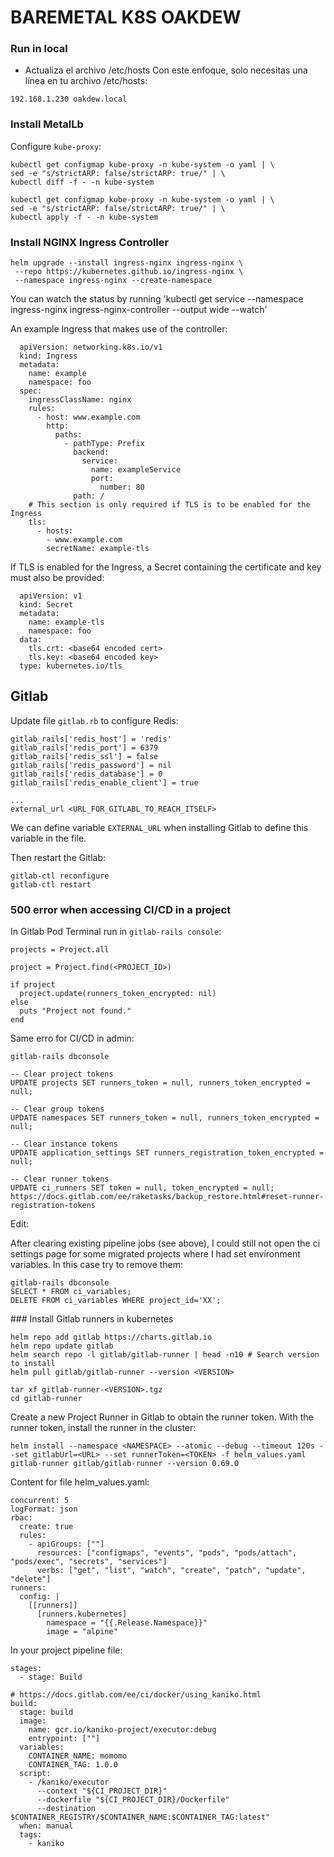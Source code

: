 # BAREMETAL K8S OAKDEW

### Run in local

- Actualiza el archivo /etc/hosts
  Con este enfoque, solo necesitas una línea en tu archivo /etc/hosts:

`192.168.1.230 oakdew.local`

### Install MetalLb

Configure `kube-proxy`:

```
kubectl get configmap kube-proxy -n kube-system -o yaml | \
sed -e "s/strictARP: false/strictARP: true/" | \
kubectl diff -f - -n kube-system

kubectl get configmap kube-proxy -n kube-system -o yaml | \
sed -e "s/strictARP: false/strictARP: true/" | \
kubectl apply -f - -n kube-system
```

### Install NGINX Ingress Controller

```
helm upgrade --install ingress-nginx ingress-nginx \
 --repo https://kubernetes.github.io/ingress-nginx \
 --namespace ingress-nginx --create-namespace
```

You can watch the status by running 'kubectl get service --namespace ingress-nginx ingress-nginx-controller --output wide --watch'

An example Ingress that makes use of the controller:

```
  apiVersion: networking.k8s.io/v1
  kind: Ingress
  metadata:
    name: example
    namespace: foo
  spec:
    ingressClassName: nginx
    rules:
      - host: www.example.com
        http:
          paths:
            - pathType: Prefix
              backend:
                service:
                  name: exampleService
                  port:
                    number: 80
              path: /
    # This section is only required if TLS is to be enabled for the Ingress
    tls:
      - hosts:
        - www.example.com
        secretName: example-tls
```

If TLS is enabled for the Ingress, a Secret containing the certificate and key must also be provided:

```
  apiVersion: v1
  kind: Secret
  metadata:
    name: example-tls
    namespace: foo
  data:
    tls.crt: <base64 encoded cert>
    tls.key: <base64 encoded key>
  type: kubernetes.io/tls
```

## Gitlab

Update file `gitlab.rb` to configure Redis:

```
gitlab_rails['redis_host'] = 'redis'
gitlab_rails['redis_port'] = 6379
gitlab_rails['redis_ssl'] = false
gitlab_rails['redis_password'] = nil
gitlab_rails['redis_database'] = 0
gitlab_rails['redis_enable_client'] = true

...
external_url <URL_FOR_GITLABL_TO_REACH_ITSELF>

```

We can define variable `EXTERNAL_URL` when installing Gitlab to define this variable in the file.

Then restart the Gitlab:

```
gitlab-ctl reconfigure
gitlab-ctl restart
```

### 500 error when accessing CI/CD in a project

In Gitlab Pod Terminal run in `gitlab-rails console`:

```
projects = Project.all

project = Project.find(<PROJECT_ID>)

if project
  project.update(runners_token_encrypted: nil)
else
  puts "Project not found."
end
```

Same erro for CI/CD in admin:

```
gitlab-rails dbconsole

-- Clear project tokens
UPDATE projects SET runners_token = null, runners_token_encrypted = null;

-- Clear group tokens
UPDATE namespaces SET runners_token = null, runners_token_encrypted = null;

-- Clear instance tokens
UPDATE application_settings SET runners_registration_token_encrypted = null;

-- Clear runner tokens
UPDATE ci_runners SET token = null, token_encrypted = null;
https://docs.gitlab.com/ee/raketasks/backup_restore.html#reset-runner-registration-tokens
```

Edit:

After clearing existing pipeline jobs (see above), I could still not open the ci settings page for some migrated projects where I had set environment variables. In this case try to remove them:

```
gitlab-rails dbconsole
SELECT * FROM ci_variables;
DELETE FROM ci_variables WHERE project_id='XX';
```

### Install Gitlab runners in kubernetes

```
helm repo add gitlab https://charts.gitlab.io
helm repo update gitlab
helm search repo -l gitlab/gitlab-runner | head -n10 # Search version to install
helm pull gitlab/gitlab-runner --version <VERSION>

tar xf gitlab-runner-<VERSION>.tgz
cd gitlab-runner
```

Create a new Project Runner in Gitlab to obtain the runner token. With the runner token, install the runner in the cluster:

```
helm install --namespace <NAMESPACE> --atomic --debug --timeout 120s --set gitlabUrl=<URL> --set runnerToken=<TOKEN> -f helm_values.yaml  gitlab-runner gitlab/gitlab-runner --version 0.69.0
```

Content for file helm_values.yaml:

```
concurrent: 5
logFormat: json
rbac:
  create: true
  rules:
    - apiGroups: [""]
      resources: ["configmaps", "events", "pods", "pods/attach", "pods/exec", "secrets", "services"]
      verbs: ["get", "list", "watch", "create", "patch", "update", "delete"]
runners:
  config: |
    [[runners]]
      [runners.kubernetes]
        namespace = "{{.Release.Namespace}}"
        image = "alpine"
```

In your project pipeline file:

```
stages:
  - stage: Build

# https://docs.gitlab.com/ee/ci/docker/using_kaniko.html
build:
  stage: build
  image:
    name: gcr.io/kaniko-project/executor:debug
    entrypoint: [""]
  variables:
    CONTAINER_NAME: momomo
    CONTAINER_TAG: 1.0.0
  script:
    - /kaniko/executor
      --context "${CI_PROJECT_DIR}"
      --dockerfile "${CI_PROJECT_DIR}/Dockerfile"
      --destination $CONTAINER_REGISTRY/$CONTAINER_NAME:$CONTAINER_TAG:latest"
  when: manual
  tags:
    - kaniko
```

